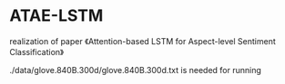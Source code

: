 # ATAE-LSTM
realization of paper 《Attention-based LSTM for Aspect-level Sentiment Classification》

./data/glove.840B.300d/glove.840B.300d.txt is needed for running
